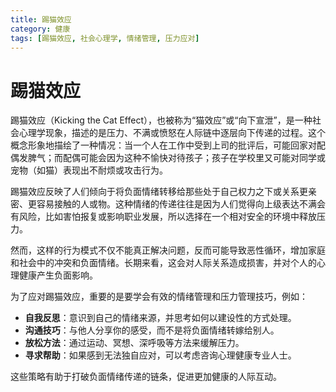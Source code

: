 ```yaml
---
title: 踢猫效应
category: 健康
tags: [踢猫效应, 社会心理学, 情绪管理, 压力应对]
---
```

# 踢猫效应
踢猫效应（Kicking the Cat Effect），也被称为“猫效应”或“向下宣泄”，是一种社会心理学现象，描述的是压力、不满或愤怒在人际链中逐层向下传递的过程。这个概念形象地描绘了一种情况：当一个人在工作中受到上司的批评后，可能回家对配偶发脾气；而配偶可能会因为这种不愉快对待孩子；孩子在学校里又可能对同学或宠物（如猫）表现出不耐烦或攻击行为。

踢猫效应反映了人们倾向于将负面情绪转移给那些处于自己权力之下或关系更亲密、更容易接触的人或物。这种情绪的传递往往是因为人们觉得向上级表达不满会有风险，比如害怕报复或影响职业发展，所以选择在一个相对安全的环境中释放压力。

然而，这样的行为模式不仅不能真正解决问题，反而可能导致恶性循环，增加家庭和社会中的冲突和负面情绪。长期来看，这会对人际关系造成损害，并对个人的心理健康产生负面影响。

为了应对踢猫效应，重要的是要学会有效的情绪管理和压力管理技巧，例如：

- **自我反思**：意识到自己的情绪来源，并思考如何以建设性的方式处理。
- **沟通技巧**：与他人分享你的感受，而不是将负面情绪转嫁给别人。
- **放松方法**：通过运动、冥想、深呼吸等方法来缓解压力。
- **寻求帮助**：如果感到无法独自应对，可以考虑咨询心理健康专业人士。

这些策略有助于打破负面情绪传递的链条，促进更加健康的人际互动。